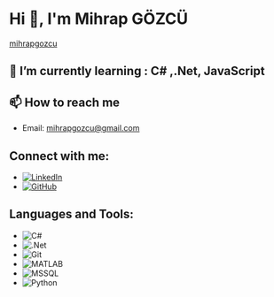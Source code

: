 # Hi 👋, I'm Mihrap GÖZCÜ
[mihrapgozcu](https://github.com/mihrapgozcu)

## 🌱 I’m currently learning :  C# ,.Net, JavaScript

## 📫 How to reach me
- Email: mihrapgozcu@gmail.com

## Connect with me:
- [![LinkedIn](https://img.shields.io/badge/LinkedIn-%230077B5.svg?style=for-the-badge&logo=linkedin&logoColor=white)](https://www.linkedin.com/in/mihrapgozcu/)
- [![GitHub](https://img.shields.io/badge/GitHub-%23121011.svg?style=for-the-badge&logo=github&logoColor=white)](https://github.com/mihrapgozcu)

## Languages and Tools:
- ![C#](https://img.shields.io/badge/C%23-%23239120.svg?style=for-the-badge&logo=c-sharp&logoColor=white)
- ![.Net](https://img.shields.io/badge/.NET-5C2D91?style=for-the-badge&logo=dot-net&logoColor=white)
- ![Git](https://img.shields.io/badge/Git-F05032?style=for-the-badge&logo=git&logoColor=white)
- ![MATLAB](https://img.shields.io/badge/MATLAB-%23FF2D20.svg?style=for-the-badge&logo=mathworks&logoColor=white)
- ![MSSQL](https://img.shields.io/badge/Microsoft%20SQL%20Server-CC2927?style=for-the-badge&logo=microsoft-sql-server&logoColor=white)
- ![Python](https://img.shields.io/badge/Python-%2314354C.svg?style=for-the-badge&logo=python&logoColor=white)
